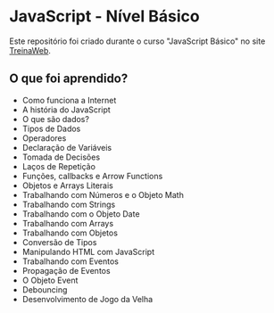 # JavaScript - Nível Básico
Este repositório foi criado durante o curso "JavaScript Básico" no site [TreinaWeb](https://www.treinaweb.com.br/).

## O que foi aprendido?
* Como funciona a Internet
* A história do JavaScript
* O que são dados?
* Tipos de Dados
* Operadores
* Declaração de Variáveis
* Tomada de Decisões
* Laços de Repetição
* Funções, callbacks e Arrow Functions
* Objetos e Arrays Literais
* Trabalhando com Números e o Objeto Math
* Trabalhando com Strings
* Trabalhando com o Objeto Date
* Trabalhando com Arrays
* Trabalhando com Objetos
* Conversão de Tipos
* Manipulando HTML com JavaScript
* Trabalhando com Eventos
* Propagação de Eventos
* O Objeto Event
* Debouncing
* Desenvolvimento de Jogo da Velha
